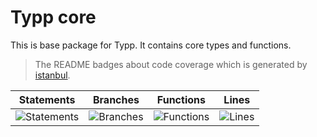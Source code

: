 # Typp core

This is base package for Typp. It contains core types and functions.

> The README badges about code coverage which is generated by [istanbul](https://istanbul.js.org/).

| Statements                  | Branches                | Functions                 | Lines             |
|-----------------------------|-------------------------|---------------------------|-------------------|
| ![Statements](https://img.shields.io/badge/statements-100%25-brightgreen.svg?style=flat) | ![Branches](https://img.shields.io/badge/branches-100%25-brightgreen.svg?style=flat) | ![Functions](https://img.shields.io/badge/functions-100%25-brightgreen.svg?style=flat) | ![Lines](https://img.shields.io/badge/lines-100%25-brightgreen.svg?style=flat) |
